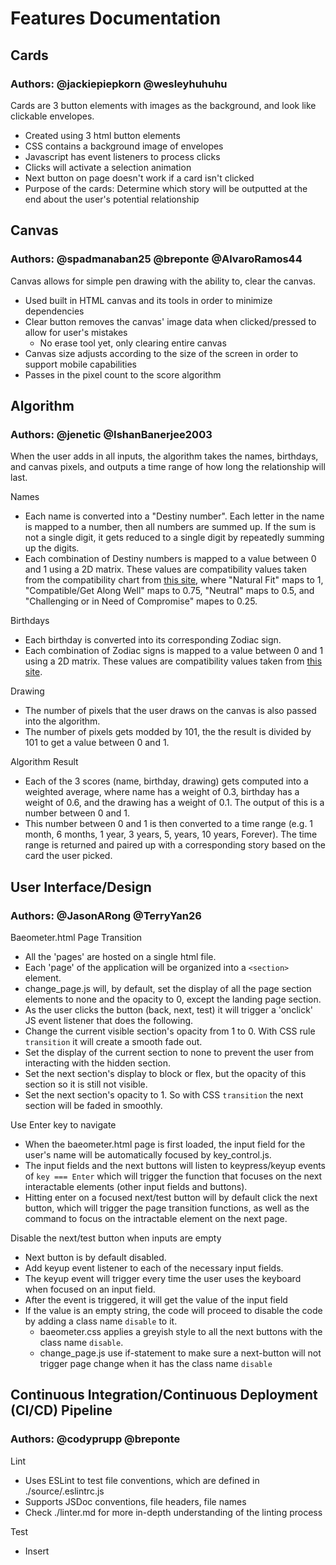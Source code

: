 # Features Documentation

## Cards
### Authors: @jackiepiepkorn @wesleyhuhuhu

Cards are 3 button elements with images as the background,
and look like clickable envelopes.
- Created using 3 html button elements
- CSS contains a background image of envelopes
- Javascript has event listeners to process clicks
- Clicks will activate a selection animation
- Next button on page doesn't work if a card isn't clicked
- Purpose of the cards: Determine which story will be outputted at the end about the user's potential relationship

## Canvas
### Authors: @spadmanaban25 @breponte @AlvaroRamos44

Canvas allows for simple pen drawing with the ability to,
clear the canvas.
- Used built in HTML canvas and its tools in order to minimize dependencies
- Clear button removes the canvas' image data when clicked/pressed to allow for user's mistakes
  - No erase tool yet, only clearing entire canvas
- Canvas size adjusts according to the size of the screen in order to support mobile capabilities
- Passes in the pixel count to the score algorithm

## Algorithm
### Authors: @jenetic @IshanBanerjee2003

When the user adds in all inputs, the algorithm takes the names, birthdays, and canvas pixels, and outputs a time range of how long the relationship will last.

Names
- Each name is converted into a "Destiny number". Each letter in the name is mapped to a number, then all numbers are summed up. If the sum is not a single digit, it gets reduced to a single digit by repeatedly summing up the digits.
- Each combination of Destiny numbers is mapped to a value between 0 and 1 using a 2D matrix. These values are compatibility values taken from the compatibility chart from [this site](https://www.lovetoknow.com/life/astrology/numerology-compatibility), where "Natural Fit" maps to 1, "Compatible/Get Along Well" maps to 0.75, "Neutral" maps to 0.5, and "Challenging or in Need of Compromise" mapes to 0.25.

Birthdays
- Each birthday is converted into its corresponding Zodiac sign.
- Each combination of Zodiac signs is mapped to a value between 0 and 1 using a 2D matrix. These values are compatibility values taken from [this site](https://www.zodiacsign.com/compatibility/). 

Drawing
- The number of pixels that the user draws on the canvas is also passed into the algorithm.
- The number of pixels gets modded by 101, the the result is divided by 101 to get a value between 0 and 1.

Algorithm Result
- Each of the 3 scores (name, birthday, drawing) gets computed into a weighted average, where name has a weight of 0.3, birthday has a weight of 0.6, and the drawing has a weight of 0.1. The output of this is a number between 0 and 1.
- This number between 0 and 1 is then converted to a time range (e.g. 1 month, 6 months, 1 year, 3 years, 5, years, 10 years, Forever). The time range is returned and paired up with a corresponding story based on the card the user picked.

## User Interface/Design
### Authors: @JasonARong @TerryYan26

Baeometer.html Page Transition
- All the 'pages' are hosted on a single html file.
- Each 'page' of the application will be organized into a `<section>` element.
- change_page.js will, by default, set the display of all the page section elements to none and the opacity to 0, except the landing page section.
- As the user clicks the button (back, next, test) it will trigger a 'onclick' JS event listener that does the following.
- Change the current visible section's opacity from 1 to 0. With CSS rule `transition` it will create a smooth fade out.
- Set the display of the current section to none to prevent the user from interacting with the hidden section.
- Set the next section's display to block or flex, but the opacity of this section so it is still not visible.
- Set the next section's opacity to 1. So with CSS `transition` the next section will be faded in smoothly.

Use Enter key to navigate
- When the baeometer.html page is first loaded, the input field for the user's name will be automatically focused by key_control.js.
- The input fields and the next buttons will listen to keypress/keyup events of `key === Enter` which will trigger the function that focuses on the next interactable elements (other input fields and buttons).
- Hitting enter on a focused next/test button will by default click the next button, which will trigger the page transition functions, as well as the command to focus on the intractable element on the next page.

Disable the next/test button when inputs are empty
- Next button is by default disabled.
- Add keyup event listener to each of the necessary input fields. 
- The keyup event will trigger every time the user uses the keyboard when focused on an input field.
- After the event is triggered, it will get the value of the input field
- If the value is an empty string, the code will proceed to disable the code by adding a class name `disable` to it.
  - baeometer.css applies a greyish style to all the next buttons with the class name `disable`.
  - change_page.js use if-statement to make sure a next-button will not trigger page change when it has the class name `disable`

## Continuous Integration/Continuous Deployment (CI/CD) Pipeline
### Authors: @codyprupp @breponte

Lint
- Uses ESLint to test file conventions, which are defined in ./source/.eslintrc.js
- Supports JSDoc conventions, file headers, file names
- Check ./linter.md for more in-depth understanding of the linting process

Test
- Insert

